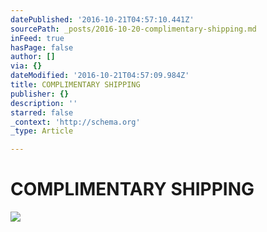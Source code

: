 ```yaml
---
datePublished: '2016-10-21T04:57:10.441Z'
sourcePath: _posts/2016-10-20-complimentary-shipping.md
inFeed: true
hasPage: false
author: []
via: {}
dateModified: '2016-10-21T04:57:09.984Z'
title: COMPLIMENTARY SHIPPING
publisher: {}
description: ''
starred: false
_context: 'http://schema.org'
_type: Article

---
```

# COMPLIMENTARY SHIPPING
![](https://the-grid-user-content.s3-us-west-2.amazonaws.com/f104e44a-3258-48a8-b4b0-d8c48df9da8e.gif)